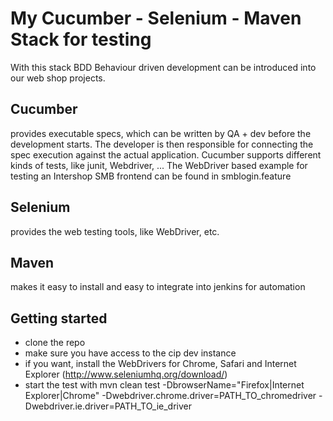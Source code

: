 <h1>My Cucumber - Selenium - Maven Stack for testing </h1>

With this stack BDD Behaviour driven development can be introduced into our web shop projects.

<h2>Cucumber</h2>
provides executable specs, which can be written by QA + dev before the development starts. The developer is then responsible for connecting the spec execution against the actual application. Cucumber supports different kinds of tests, like junit, Webdriver, ...
The WebDriver based example for testing an Intershop SMB frontend can be found in smblogin.feature

<h2>Selenium</h2>
provides the web testing tools, like WebDriver, etc.

<h2>Maven</h2>
makes it easy to install and easy to integrate into jenkins for automation

<h2>Getting started</h2>

- clone the repo
- make sure you have access to the cip dev instance
- if you want, install the WebDrivers for Chrome, Safari and Internet Explorer  (http://www.seleniumhq.org/download/)
- start the test with mvn clean test -DbrowserName="Firefox|Internet Explorer|Chrome" -Dwebdriver.chrome.driver=PATH_TO_chromedriver -Dwebdriver.ie.driver=PATH_TO_ie_driver



